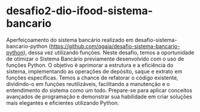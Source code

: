 # desafio2-dio-ifood-sistema-bancario
Aperfeiçoamento do sistema bancário realizado em  desafio-sistema-bancario-python (https://github.com/qgaia/desafio-sistema-bancario-python), dessa vez utilizando funções.
Neste desafio, temos a oportunidade de otimizar o Sistema Bancário previamente desenvolvido com o uso de funções Python. O objetivo é aprimorar a estrutura e a eficiência do sistema, implementando as operações de depósito, saque e extrato em funções específicas. Temos a chance de refatorar o código existente, dividindo-o em funções reutilizáveis, facilitando a manutenção e o entendimento do sistema como um todo. Prepare-se para aplicar conceitos avançados de programação e demonstrar sua habilidade em criar soluções mais elegantes e eficientes utilizando Python.
